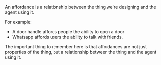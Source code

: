 
An affordance is a relationship between the thing we're designing and the agent using it.


For example:

* A door handle affords people the ability to open a door
* Whatsapp affords users the ability to talk with friends.

The important thing to remember here is that affordances are not just properties of the thing, but a relationship between the thing and the agent using it.
